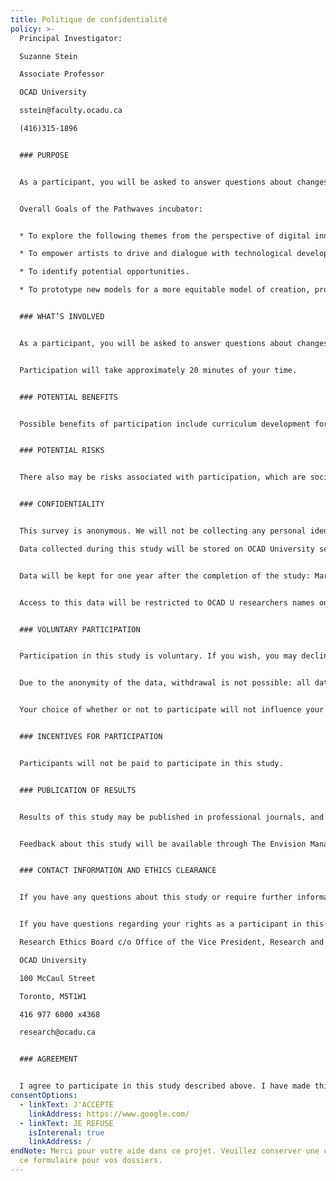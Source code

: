 ```yaml
---
title: Politique de confidentialité
policy: >-
  Principal Investigator: 

  Suzanne Stein

  Associate Professor

  OCAD University

  sstein@faculty.ocadu.ca

  (416)315-1896


  ### PURPOSE


  As a participant, you will be asked to answer questions about changes that are affecting the music landscape in Canada, including opportunities and barriers to participation with digital technologies. It will inform the content and curriculum of the Pathwaves incubator, a partnership between Envision Management, The Phi Centre, and OCAD University. This research is being conducted by OCAD University, under the supervision of Suzanne Stein, Director, Super Ordinary Lab at OCAD U.


  Overall Goals of the Pathwaves incubator: 


  * To explore the following themes from the perspective of digital innovation or disruption, specifically recorded music, live music performance and creative process.

  * To empower artists to drive and dialogue with technological developments challenging systemic inequality and inaccessibility in current models.

  * To identify potential opportunities.

  * To prototype new models for a more equitable model of creation, production and distribution.


  ### WHAT’S INVOLVED


  As a participant, you will be asked to answer questions about changes that are affecting the music landscape in Canada, including opportunities and barriers to participation with digital technologies.


  Participation will take approximately 20 minutes of your time.


  ### POTENTIAL BENEFITS


  Possible benefits of participation include curriculum development for the incubator as well as further research into areas of concern and interest. Results will help us understand the changing environment of the Music Industry in Canada. We aim to understand how technologies may help musicians in Canada in their experimentation in recorded music,  live performance,and creative processes.


  ### POTENTIAL RISKS


  There also may be risks associated with participation, which are social in nature. Social risks include feeling or possibly experiencing a loss in status due to the disclosures on issues facing inclusion or exclusion in a thriving music industry in Canada, as well as identifying potential discomforts with technologies. These concerns are addressed in the design of the study, which is anonymous and administered through OCAD University’s secure server. Only researchers named will have access to the data produced. 


  ### CONFIDENTIALITY


  This survey is anonymous. We will not be collecting any personal identifiers. 

  Data collected during this study will be stored on OCAD University secure servers.


  Data will be kept for one year after the completion of the study: March 2023, after which time all files will be deleted. 


  Access to this data will be restricted to OCAD U researchers names on this project: Suzanne Stein, Rebecca Black, Fran Rawlings, and Ziyan Hossian. 


  ### VOLUNTARY PARTICIPATION


  Participation in this study is voluntary. If you wish, you may decline to answer any questions or participate in any component of the study.  


  Due to the anonymity of the data, withdrawal is not possible: all data entered will be retained but the survey may be discontinued, exiting at any time in the process.


  Your choice of whether or not to participate will not influence your future relations with OCAD University or partners Envision Management and Phi Centre. 


  ### INCENTIVES FOR PARTICIPATION


  Participants will not be paid to participate in this study.


  ### PUBLICATION OF RESULTS


  Results of this study may be published in professional journals, and presentations to conferences and colloquia. In any publication, data will be presented in aggregate forms. 


  Feedback about this study will be available through The Envision Management web site with links to Pathwaves Incubator findings.


  ### CONTACT INFORMATION AND ETHICS CLEARANCE


  If you have any questions about this study or require further information, please ask. If you have questions later about the research, you may contact the Principal Investigator Suzanne Stein using the contact information provided above. This study has been reviewed and received ethics clearance through the Research Ethics Board at OCAD University (2021-48).


  If you have questions regarding your rights as a participant in this study please contact:

  Research Ethics Board c/o Office of the Vice President, Research and Innovation

  OCAD University

  100 McCaul Street

  Toronto, M5T1W1

  416 977 6000 x4368

  research@ocadu.ca


  ### AGREEMENT


  I agree to participate in this study described above. I have made this decision based on the information I have read in the Information-Consent Letter.  I have had the opportunity to receive any additional details I wanted about the study and understand that I may ask questions in the future.
consentOptions:
  - linkText: J'ACCEPTE
    linkAddress: https://www.google.com/
  - linkText: JE REFUSE
    isInterenal: true
    linkAddress: /
endNote: Merci pour votre aide dans ce projet. Veuillez conserver une copie de
  ce formulaire pour vos dossiers.
---
```

